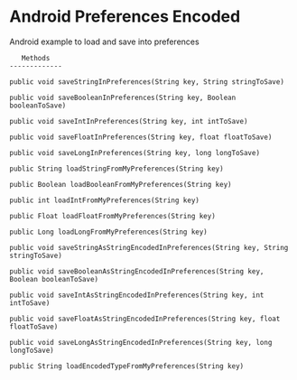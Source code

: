 # Android Preferences Encoded
Android example to load and save into preferences 

	   Methods
	-------------

 	public void saveStringInPreferences(String key, String stringToSave)

    public void saveBooleanInPreferences(String key, Boolean booleanToSave)

    public void saveIntInPreferences(String key, int intToSave)

    public void saveFloatInPreferences(String key, float floatToSave)

    public void saveLongInPreferences(String key, long longToSave)

    public String loadStringFromMyPreferences(String key) 

    public Boolean loadBooleanFromMyPreferences(String key) 

    public int loadIntFromMyPreferences(String key) 

    public Float loadFloatFromMyPreferences(String key) 

    public Long loadLongFromMyPreferences(String key)

    public void saveStringAsStringEncodedInPreferences(String key, String stringToSave)

    public void saveBooleanAsStringEncodedInPreferences(String key, Boolean booleanToSave) 

    public void saveIntAsStringEncodedInPreferences(String key, int intToSave) 

    public void saveFloatAsStringEncodedInPreferences(String key, float floatToSave) 

    public void saveLongAsStringEncodedInPreferences(String key, long longToSave) 

    public String loadEncodedTypeFromMyPreferences(String key)